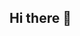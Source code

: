 ## Hi there 👋

<!--
**jesstie/Jesstie** is a ✨ _special_ ✨ repository because its `README.md` (this file) appears on your GitHub profile.

Here are some ideas to get you started:

- 🔭 I’m currently working on Study
- 🌱 I’m currently learning Java
- 📫 How to reach me: [Instagram](https://www.instagram.com/rottencerealls/)
- 😄 Pronouns: He
-->
